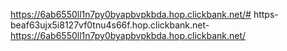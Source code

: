 https://6ab6550ll1n7py0byapbvpkbda.hop.clickbank.net/# https-beaf63ujx5i8127vf0tnu4s66f.hop.clickbank.net-
https://6ab6550ll1n7py0byapbvpkbda.hop.clickbank.net/

